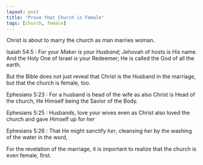 ```yaml
---
layout: post
title: "Prove that Church is Female"
tags: [church, female]
---
```


Christ is about to marry the church as man marries woman.

Isaiah 54:5
: For your *Maker is your Husband*; Jehovah of hosts is His name. And the Holy One of Israel is your Redeemer; He is called the God of all the earth.

But the Bible does not just reveal that Christ is the Husband in the marriage, but that the church is female, too.

Ephesians 5:23
: For a husband is head of the wife as also Christ is Head of the church, He Himself being the Savior of the Body.

Ephesians 5:25
: Husbands, love your wives even as Christ also loved the church and gave Himself up for *her*

Ephesians 5:26
: That He might sanctify *her*, cleansing *her* by the washing of the water in the word,

For the revelation of the marriage, it is important to realize that the church is even female, first.

<!-- Eph. 5:25 -->
